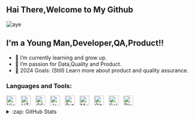 ## Hai There,Welcome to My Github


![aye](https://user-images.githubusercontent.com/30454945/90326564-f32a5800-dfb3-11ea-92e3-bdfb572089c8.jpg)
## I'm a Young Man,Developer,QA,Product!!

- 🌱 I’m currently learning and grow up.
- 👯 I’m passion for Data,Quality and Product.
- 🥅 2024 Goals: (Still) Learn more about product and quality assurance.

### Languages and Tools:
<img align="left" alt="Visual Studio Code" width="26px" src="https://cdn.jsdelivr.net/gh/devicons/devicon/icons/vscode/vscode-original.svg" style="padding-right:10px;" />
<img align="left" alt="HTML5" width="26px" src="https://cdn.jsdelivr.net/gh/devicons/devicon/icons/html5/html5-original.svg" style="padding-right:10px;" />
<img align="left" alt="CSS3" width="26px" src="https://cdn.jsdelivr.net/gh/devicons/devicon/icons/css3/css3-original.svg" style="padding-right:10px;" />
<img align="left" alt="JavaScript" width="26px" src="https://cdn.jsdelivr.net/gh/devicons/devicon/icons/javascript/javascript-original.svg" style="padding-right:10px;" />
<img align="left" alt="Python" width="26px" src="https://upload.wikimedia.org/wikipedia/commons/c/c3/Python-logo-notext.svg" style="padding-right:10px;" />
<img align="left" alt="MySQL" width="26px" src="https://cdn.jsdelivr.net/gh/devicons/devicon/icons/mysql/mysql-original.svg" style="padding-right:10px;" />
<img align="left" alt="Git" width="26px" src="https://cdn.jsdelivr.net/gh/devicons/devicon/icons/git/git-original.svg" style="padding-right:10px;" />
<img align="left" alt="Selenium" width="26px" src="https://www.selenium.dev/images/selenium_logo_square_green.png" style="padding-right:10px;" />
<img align="left" alt="Playwright" width="26px" src="https://playwright.dev/python/img/playwright-logo.svg" style="padding-right:10px;" />

<br />
<br />

<details>
  <summary>:zap: GitHub Stats</summary>

  <img align="left" alt="Fadlian17's GitHub Stats" src="https://github-readme-stats.vercel.app/api?username=Fadlian17&show_icons=true&theme=radical&hide_border=false&title_color=ff652f&icon_color=FFE400&bg_color=09131B&text_color=ffffff&border_color=0c1a25" />

</details>



